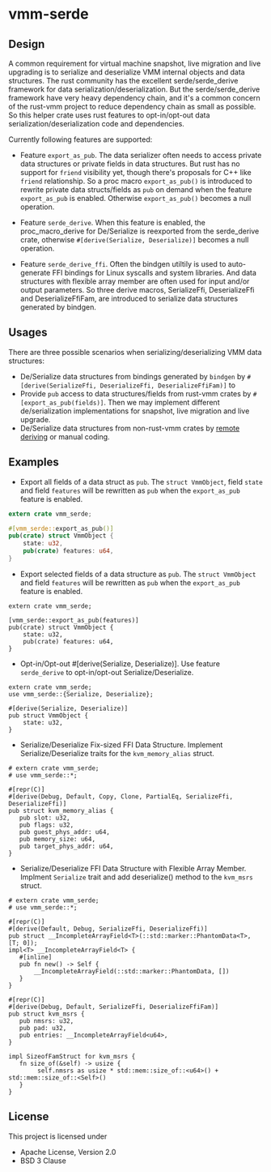 # vmm-serde

## Design

A common requirement for virtual machine snapshot, live migration and live upgrading is to serialize
and deserialize VMM internal objects and data structures. The rust community has the excellent
serde/serde_derive framework for data serialization/deserialization. But the serde/serde_derive
framework have very heavy dependency chain, and it's a common concern of the rust-vmm project to
reduce dependency chain as small as possible. So this helper crate uses rust features to
opt-in/opt-out data serialization/deserialization code and dependencies.

Currently following features are supported:
- Feature `export_as_pub`. The data serializer often needs to access private data structures or
private fields in data structures. But rust has no support for `friend` visibility yet, though
there's proposals for C++ like `friend` relationship. So a proc macro `export_as_pub()` is
introduced to rewrite private data structs/fields as `pub` on demand when the feature
`export_as_pub` is enabled. Otherwise `export_as_pub()` becomes a null operation.

- Feature `serde_derive`. When this feature is enabled, the proc_macro_derive for De/Serialize
is reexported from the serde_derive crate, otherwise `#[derive(Serialize, Deserialize)]` becomes
a null operation.

- Feature `serde_derive_ffi`. Often the bindgen utiltily is used to auto-generate FFI bindings for
Linux syscalls and system libraries. And data structures with flexible array member are often used
for input and/or output parameters. So three derive macros, SerializeFfi, DeserializeFfi and
DeserializeFfiFam, are introduced to serialize data structures generated by bindgen.

## Usages
There are three possible scenarios when serializing/deserializing VMM data structures:
- De/Serialize data structures from bindings generated by `bindgen` by
`#[derive(SerializeFfi, DeserializeFfi, DeserializeFfiFam)]` to
- Provide `pub` access to data structures/fields from rust-vmm crates by `#[export_as_pub(fields)]`.
Then we may implement different de/serialization implementations for snapshot, live migration and
live upgrade.
- De/Serialize data structures from non-rust-vmm crates by
[remote deriving](https://serde.rs/remote-derive.html) or manual coding.

## Examples

- Export all fields of a data struct as `pub`. The `struct VmmObject`, field `state` and field
`features` will be rewritten as `pub` when the `export_as_pub` feature is enabled.
```rust
extern crate vmm_serde;

#[vmm_serde::export_as_pub()]
pub(crate) struct VmmObject {
    state: u32,
    pub(crate) features: u64,
}
```

- Export selected fields of a data structure as `pub`. The `struct VmmObject` and field `features`
will be rewritten as `pub` when the `export_as_pub` feature is enabled.
```
extern crate vmm_serde;

[vmm_serde::export_as_pub(features)]
pub(crate) struct VmmObject {
    state: u32,
    pub(crate) features: u64,
}
```

- Opt-in/Opt-out \#[derive(Serialize, Deserialize)]. Use feature `serde_derive` to opt-in/opt-out
Serialize/Deserialize.
```
extern crate vmm_serde;
use vmm_serde::{Serialize, Deserialize};

#[derive(Serialize, Deserialize)]
pub struct VmmObject {
    state: u32,
}
```

- Serialize/Deserialize Fix-sized FFI Data Structure. Implement Serialize/Deserialize traits for
the `kvm_memory_alias` struct.
```
# extern crate vmm_serde;
# use vmm_serde::*;

#[repr(C)]
#[derive(Debug, Default, Copy, Clone, PartialEq, SerializeFfi, DeserializeFfi)]
pub struct kvm_memory_alias {
   pub slot: u32,
   pub flags: u32,
   pub guest_phys_addr: u64,
   pub memory_size: u64,
   pub target_phys_addr: u64,
}
```

- Serialize/Deserialize FFI Data Structure with Flexible Array Member. Implment `Serialize` trait
and add deserialize() method to the `kvm_msrs` struct.
```
# extern crate vmm_serde;
# use vmm_serde::*;

#[repr(C)]
#[derive(Default, Debug, SerializeFfi, DeserializeFfi)]
pub struct __IncompleteArrayField<T>(::std::marker::PhantomData<T>, [T; 0]);
impl<T> __IncompleteArrayField<T> {
   #[inline]
   pub fn new() -> Self {
       __IncompleteArrayField(::std::marker::PhantomData, [])
   }
}

#[repr(C)]
#[derive(Debug, Default, SerializeFfi, DeserializeFfiFam)]
pub struct kvm_msrs {
   pub nmsrs: u32,
   pub pad: u32,
   pub entries: __IncompleteArrayField<u64>,
}

impl SizeofFamStruct for kvm_msrs {
   fn size_of(&self) -> usize {
        self.nmsrs as usize * std::mem::size_of::<u64>() + std::mem::size_of::<Self>()
   }
}
```

## License
This project is licensed under

- Apache License, Version 2.0
- BSD 3 Clause

